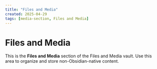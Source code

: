 ```yaml
---
title: "Files and Media"
created: 2025-04-29
tags: [media-section, Files and Media]
---
```


# Files and Media

This is the **Files and Media** section of the Files and Media vault.
Use this area to organize and store non-Obsidian-native content.
